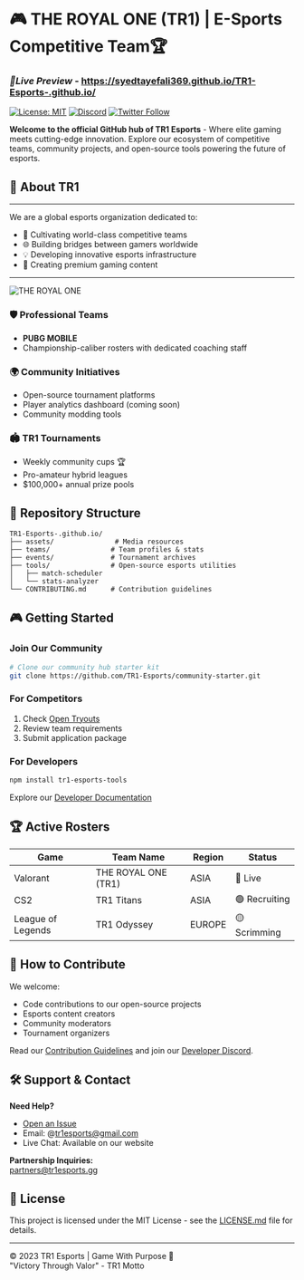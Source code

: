 # 🎮 THE ROYAL ONE (TR1) | E-Sports Competitive Team🏆
### *🔴Live Preview* - https://syedtayefali369.github.io/TR1-Esports-.github.io/

[![License: MIT](https://img.shields.io/badge/License-MIT-yellow.svg)](https://opensource.org/licenses/MIT)
[![Discord](https://img.shields.io/discord/12345678910111213?label=Join%20Our%20Discord)](https://discord.gg/tr1esports)
[![Twitter Follow](https://img.shields.io/twitter/follow/TR1Esports?style=social)](https://twitter.com/TR1Esports)

**Welcome to the official GitHub hub of TR1 Esports** - Where elite gaming meets cutting-edge innovation. Explore our ecosystem of competitive teams, community projects, and open-source tools powering the future of esports.

## 🚀 About TR1 
---------------------------------------------------
We are a global esports organization dedicated to:
- 🏅 Cultivating world-class competitive teams
- 🌐 Building bridges between gamers worldwide
- 💡 Developing innovative esports infrastructure
- 🎥 Creating premium gaming content
---------------------------------------------------
![THE ROYAL ONE](https://github.com/user-attachments/assets/e47234e2-2855-4ceb-bd8e-30e8afc1d52d)

### 🛡️ Professional Teams
- **PUBG MOBILE**
- Championship-caliber rosters with dedicated coaching staff

### 🌍 Community Initiatives
- Open-source tournament platforms
- Player analytics dashboard (coming soon)
- Community modding tools

### 🏟️ TR1 Tournaments
- Weekly community cups 🏆
- Pro-amateur hybrid leagues
- $100,000+ annual prize pools

## 📂 Repository Structure

```
TR1-Esports-.github.io/
├── assets/               # Media resources
├── teams/               # Team profiles & stats
├── events/              # Tournament archives
├── tools/               # Open-source esports utilities
│   ├── match-scheduler  
│   └── stats-analyzer   
└── CONTRIBUTING.md      # Contribution guidelines
```

## 🎮 Getting Started

### Join Our Community
```bash
# Clone our community hub starter kit
git clone https://github.com/TR1-Esports/community-starter.git
```

### For Competitors
1. Check [Open Tryouts](https://tr1esports.gg/tryouts)
2. Review team requirements
3. Submit application package

### For Developers
```bash
npm install tr1-esports-tools
```
Explore our [Developer Documentation](https://docs.tr1esports.tech)

## 🏆 Active Rosters

| Game            | Team Name         | Region   | Status       |
|-----------------|-------------------|----------|---------------|
| Valorant        |THE ROYAL ONE (TR1)| ASIA     | 🔴 Live       |
| CS2             |TR1 Titans         | ASIA     | 🟢 Recruiting |
| League of Legends | TR1 Odyssey     | EUROPE   | 🟡 Scrimming  |

## 🤝 How to Contribute

We welcome:
- Code contributions to our open-source projects
- Esports content creators
- Community moderators
- Tournament organizers

Read our [Contribution Guidelines](CONTRIBUTING.md) and join our [Developer Discord](https://discord.gg/tr1devs).

## 🛠️ Support & Contact

**Need Help?**
- [Open an Issue](https://github.com/TR1-Esports/.github/issues)
- Email: @tr1esports@gmail.com
- Live Chat: Available on our website

**Partnership Inquiries:**  
[partners@tr1esports.gg](mailto:partners@tr1esports.gg)

## 📜 License

This project is licensed under the MIT License - see the [LICENSE.md](LICENSE.md) file for details.

---

© 2023 TR1 Esports | Game With Purpose 🎯  
"Victory Through Valor" - TR1 Motto
```

